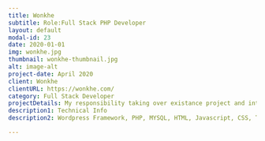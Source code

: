 ```yaml
---
title: Wonkhe
subtitle: Role:Full Stack PHP Developer
layout: default
modal-id: 23
date: 2020-01-01
img: wonkhe.jpg
thumbnail: wonkhe-thumbnail.jpg
alt: image-alt
project-date: April 2020
client: Wonkhe
clientURL: https://wonkhe.com/
category: Full Stack Developer
projectDetails: My responsibility taking over existance project and integration new features.
description1: Technical Info
description2: Wordpress Framework, PHP, MYSQL, HTML, Javascript, CSS, Third Party Libraries(Bootstrap, Datatable JQuery, Form Validation), Git, SSH, Jenkins

---
```

